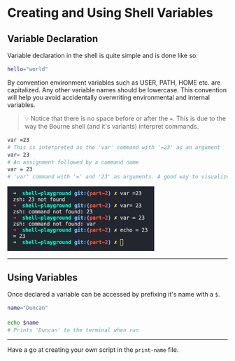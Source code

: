 # Creating and Using Shell Variables

## Variable Declaration

Variable declaration in the shell is quite simple and is done like so:

```sh
hello="world"
```

By convention environment variables such as USER, PATH, HOME etc. are capitalized. Any other variable names should be lowercase. This convention will help you avoid accidentally overwriting environmental and internal variables.

> 💡 Notice that there is no space before or after the `=`. This is due to the way the Bourne shell (and it's variants) interpret commands.

```sh
var =23
# This is interpreted as the 'var' command with '=23' as an argument
var= 23
# An assignment followed by a command name
var = 23
# 'var' command with '=' and '23' as arguments. A good way to visualize this is with the echo command.
```

![Variable declaration errors](./images/variable-declaration-errors.png 'An example of common errors when declaring a variable')

---

## Using Variables

Once declared a variable can be accessed by prefixing it's name with a `$`.

```sh
name="Duncan"

echo $name
# Prints 'Duncan' to the terminal when run
```

---

Have a go at creating your own script in the `print-name` file.
